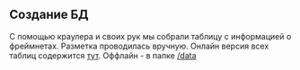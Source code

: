 ## Создание БД

С помощью краулера и своих рук мы собрали таблицу с информацией о фреймнетах. Разметка проводилась вручную. Онлайн версия всех таблиц содержится [тут](https://docs.google.com/spreadsheets/d/1lVaoc3ctYiw-M3HFHxivXnTOI8ARlwUhPUT5C6W7Uqw/edit?usp=sharing). Оффлайн - в папке [/data](https://github.com/hemulitch/multilingual-database-of-frames/tree/main/making_db/data)
